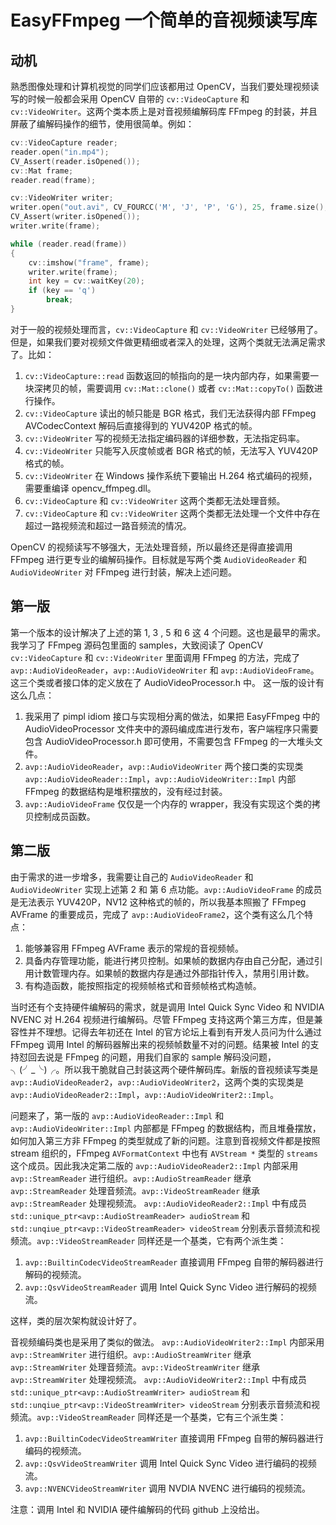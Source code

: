 # EasyFFmpeg 一个简单的音视频读写库

## 动机
熟悉图像处理和计算机视觉的同学们应该都用过 OpenCV，当我们要处理视频读写的时候一般都会采用 OpenCV 自带的 `cv::VideoCapture` 和 `cv::VideoWriter`。这两个类本质上是对音视频编解码库 FFmpeg 的封装，并且屏蔽了编解码操作的细节，使用很简单。例如：
```c++
cv::VideoCapture reader;
reader.open("in.mp4");
CV_Assert(reader.isOpened());
cv::Mat frame;
reader.read(frame);

cv::VideoWriter writer;
writer.open("out.avi", CV_FOURCC('M', 'J', 'P', 'G'), 25, frame.size(), frame.type() == CV_8UC3);
CV_Assert(writer.isOpened());
writer.write(frame);

while (reader.read(frame))
{
    cv::imshow("frame", frame);
    writer.write(frame);
    int key = cv::waitKey(20);
    if (key == 'q')
        break;
}
```
对于一般的视频处理而言，`cv::VideoCapture` 和 `cv::VideoWriter` 已经够用了。但是，如果我们要对视频文件做更精细或者深入的处理，这两个类就无法满足需求了。比如：
 1. `cv::VideoCapture::read` 函数返回的帧指向的是一块内部内存，如果需要一块深拷贝的帧，需要调用 `cv::Mat::clone()` 或者 `cv::Mat::copyTo()` 函数进行操作。
 2. `cv::VideoCapture` 读出的帧只能是 BGR 格式，我们无法获得内部 FFmpeg AVCodecContext 解码后直接得到的 YUV420P 格式的帧。
 3. `cv::VideoWriter` 写的视频无法指定编码器的详细参数，无法指定码率。
 4. `cv::VideoWriter` 只能写入灰度帧或者 BGR 格式的帧，无法写入 YUV420P 格式的帧。
 5. `cv::VideoWriter` 在 Windows 操作系统下要输出 H.264 格式编码的视频，需要重编译 opencv_ffmpeg.dll。
 6. `cv::VideoCapture` 和 `cv::VideoWriter` 这两个类都无法处理音频。
 7. `cv::VideoCapture` 和 `cv::VideoWriter` 这两个类都无法处理一个文件中存在超过一路视频流和超过一路音频流的情况。

OpenCV 的视频读写不够强大，无法处理音频，所以最终还是得直接调用 FFmpeg 进行更专业的编解码操作。目标就是写两个类 `AudioVideoReader` 和 `AudioVideoWriter` 对 FFmpeg 进行封装，解决上述问题。

## 第一版 
第一个版本的设计解决了上述的第 1, 3 , 5 和 6 这 4 个问题。这也是最早的需求。我学习了 FFmpeg 源码包里面的 samples，大致阅读了 OpenCV  `cv::VideoCapture` 和 `cv::VideoWriter` 里面调用 FFmpeg 的方法，完成了 `avp::AudioVideoReader`，`avp::AudioVideoWriter` 和 `avp::AudioVideoFrame`。这三个类或者接口体的定义放在了 AudioVideoProcessor.h 中。
这一版的设计有这么几点：
 1. 我采用了 pimpl idiom 接口与实现相分离的做法，如果把 EasyFFmpeg 中的 AudioVideoProcessor 文件夹中的源码编成库进行发布，客户端程序只需要包含 AudioVideoProcessor.h 即可使用，不需要包含 FFmpeg 的一大堆头文件。
 2. `avp::AudioVideoReader`，`avp::AudioVideoWriter` 两个接口类的实现类 `avp::AudioVideoReader::Impl`，`avp::AudioVideoWriter::Impl` 内部 FFmpeg 的数据结构是堆积摆放的，没有经过封装。
 3. `avp::AudioVideoFrame` 仅仅是一个内存的 wrapper，我没有实现这个类的拷贝控制成员函数。
 
## 第二版
由于需求的进一步增多，我需要让自己的 `AudioVideoReader` 和 `AudioVideoWriter` 实现上述第 2 和 第 6 点功能。`avp::AudioVideoFrame` 的成员是无法表示 YUV420P，NV12 这种格式的帧的，所以我基本照搬了 FFmpeg AVFrame 的重要成员，完成了 `avp::AudioVideoFrame2`，这个类有这么几个特点：
 1. 能够兼容用 FFmpeg AVFrame 表示的常规的音视频帧。
 2. 具备内存管理功能，能进行拷贝控制。如果帧的数据内存由自己分配，通过引用计数管理内存。如果帧的数据内存是通过外部指针传入，禁用引用计数。
 3. 有构造函数，能按照指定的视频帧格式和音频帧格式构造帧。
 
当时还有个支持硬件编解码的需求，就是调用 Intel Quick Sync Video 和 NVIDIA NVENC 对 H.264 视频进行编解码。尽管 FFmpeg 支持这两个第三方库，但是兼容性并不理想。记得去年初还在 Intel 的官方论坛上看到有开发人员问为什么通过 FFmpeg 调用 Intel 的解码器解出来的视频帧数量不对的问题。结果被 Intel 的支持怼回去说是 FFmpeg 的问题，用我们自家的 sample 解码没问题，╮(╯_╰)╭。所以我干脆就自己封装这两个硬件解码库。新版的音视频读写类是 `avp::AudioVideoReader2`，`avp::AudioVideoWriter2`，这两个类的实现类是 `avp::AudioVideoReader2::Impl`，`avp::AudioVideoWriter2::Impl`。

问题来了，第一版的 `avp::AudioVideoReader::Impl` 和 `avp::AudioVideoWriter::Impl` 内部都是 FFmpeg 的数据结构，而且堆叠摆放，如何加入第三方非 FFmpeg 的类型就成了新的问题。注意到音视频文件都是按照 stream 组织的，FFmpeg `AVFormatContext` 中也有 `AVStream *` 类型的 `streams` 这个成员。因此我决定第二版的 `avp::AudioVideoReader2::Impl` 内部采用 `avp::StreamReader` 进行组织。`avp::AudioStreamReader` 继承 `avp::StreamReader` 处理音频流。`avp::VideoStreamReader` 继承 `avp::StreamReader` 处理视频流。 `avp::AudioVideoReader2::Impl` 中有成员 `std::unique_ptr<avp::AudioStreamReader> audioStream` 和 `std::unqiue_ptr<avp::VideoStreamReader> videoStream` 分别表示音频流和视频流。`avp::VideoStreamReader` 同样还是一个基类，它有两个派生类：
 1. `avp::BuiltinCodecVideoStreamReader` 直接调用 FFmpeg 自带的解码器进行解码的视频流。
 2. `avp::QsvVideoStreamReader` 调用 Intel Quick Sync Video 进行解码的视频流。

这样，类的层次架构就设计好了。

音视频编码类也是采用了类似的做法。 `avp::AudioVideoWriter2::Impl` 内部采用 `avp::StreamWriter` 进行组织。`avp::AudioStreamWriter` 继承 `avp::StreamWriter` 处理音频流。`avp::VideoStreamWriter` 继承 `avp::StreamWriter` 处理视频流。 `avp::AudioVideoWriter2::Impl` 中有成员 `std::unique_ptr<avp::AudioStreamWriter> audioStream` 和 `std::unqiue_ptr<avp::VideoStreamWriter> videoStream` 分别表示音频流和视频流。`avp::VideoStreamReader` 同样还是一个基类，它有三个派生类：
 1. `avp::BuiltinCodecVideoStreamWriter` 直接调用 FFmpeg 自带的解码器进行编码的视频流。
 2. `avp::QsvVideoStreamWriter` 调用 Intel Quick Sync Video 进行编码的视频流。
 3. `avp::NVENCVideoStreamWriter` 调用 NVDIA NVENC 进行编码的视频流。
 
注意：调用 Intel 和 NVIDIA 硬件编解码的代码 github 上没给出。

